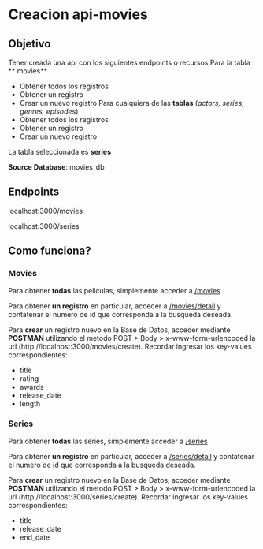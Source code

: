 # Creacion api-movies

## Objetivo 
Tener creada una api con los siguientes endpoints o recursos
Para la tabla ** movies**
- Obtener todos los registros
- Obtener un registro
- Crear un nuevo registro
Para cualquiera de las **tablas** (*actors, series, genres, episodes*)
- Obtener todos los registros
- Obtener un registro
- Crear un nuevo registro

La tabla seleccionada es **series**

**Source Database**: movies_db

## Endpoints
localhost:3000/movies

localhost:3000/series

## Como funciona?

### Movies
Para obtener **todas** las peliculas, simplemente acceder a [/movies](http://localhost:3000/movies)

Para obtener **un registro** en particular, acceder a [/movies/detail](http://localhost:3000/movies/detail/) y contatenar el numero de id que corresponda a la busqueda deseada.

Para **crear** un registro nuevo en la Base de Datos, acceder mediante **POSTMAN** utilizando el metodo POST > Body > x-www-form-urlencoded
la url (http://localhost:3000/movies/create). Recordar ingresar los key-values correspondientes:

- title
- rating
- awards
- release_date
- length

### Series
Para obtener **todas** las series, simplemente acceder a [/series](http://localhost:3000/series)

Para obtener **un registro** en particular, acceder a [/series/detail](http://localhost:3000/series/detail/) y contatenar el numero de id que corresponda a la busqueda deseada.

Para **crear** un registro nuevo en la Base de Datos, acceder mediante **POSTMAN** utilizando el metodo POST > Body > x-www-form-urlencoded
la url (http://localhost:3000/series/create). Recordar ingresar los key-values correspondientes:

- title
- release_date
- end_date
